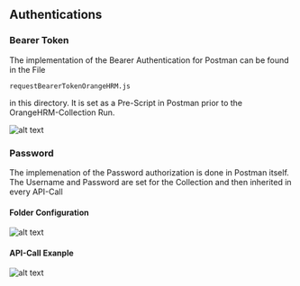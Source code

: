 ## Authentications

### Bearer Token
The implementation of the Bearer Authentication for Postman can be found in the File
```
requestBearerTokenOrangeHRM.js
```
in this directory. It is set as a Pre-Script in Postman prior to the OrangeHRM-Collection Run. <br>

![alt text](image-3.png)

### Password
The implemenation of the Password authorization is done in Postman itself. <br> 
The Username and Password are set for the Collection and then inherited in every API-Call

#### Folder Configuration
![alt text](image-1.png)

#### API-Call Exanple 
![alt text](image-2.png)